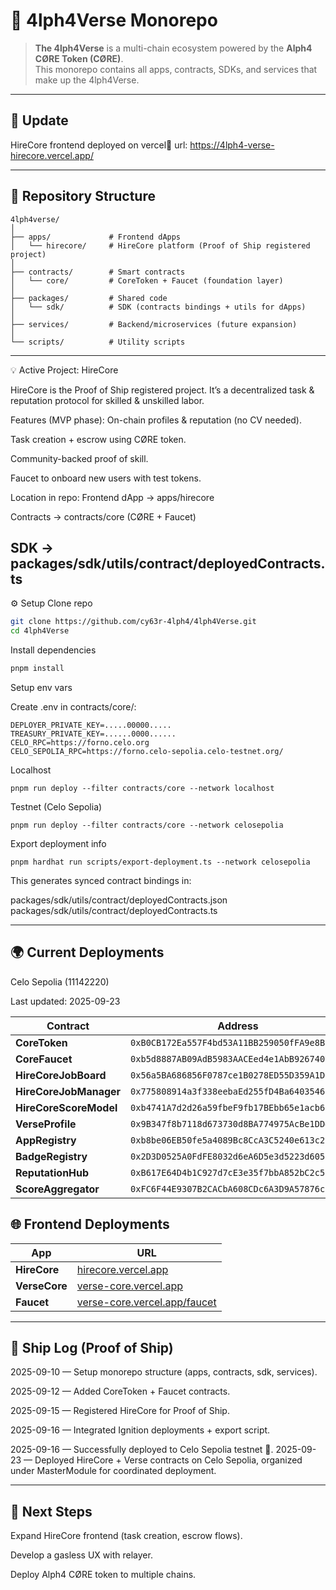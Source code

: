 # 🐉 4lph4Verse Monorepo

> **The 4lph4Verse** is a multi-chain ecosystem powered by the **Alph4 CØRE Token (CØRE)**.  
> This monorepo contains all apps, contracts, SDKs, and services that make up the 4lph4Verse.

---

## 🚀 Update

HireCore frontend deployed on vercel🎉
url: https://4lph4-verse-hirecore.vercel.app/

---

## 📂 Repository Structure

```text
4lph4verse/
│
├── apps/             # Frontend dApps
│   └── hirecore/     # HireCore platform (Proof of Ship registered project)
│
├── contracts/        # Smart contracts
│   └── core/         # CoreToken + Faucet (foundation layer)
│
├── packages/         # Shared code
│   └── sdk/          # SDK (contracts bindings + utils for dApps)
│
├── services/         # Backend/microservices (future expansion)
│
└── scripts/          # Utility scripts
```

---

💡 Active Project: HireCore

HireCore is the Proof of Ship registered project.
It’s a decentralized task & reputation protocol for skilled & unskilled labor.

Features (MVP phase):
On-chain profiles & reputation (no CV needed).

Task creation + escrow using CØRE token.

Community-backed proof of skill.

Faucet to onboard new users with test tokens.

Location in repo:
Frontend dApp → apps/hirecore

Contracts → contracts/core (CØRE + Faucet)

## SDK → packages/sdk/utils/contract/deployedContracts.ts

⚙️ Setup
Clone repo

```bash
git clone https://github.com/cy63r-4lph4/4lph4Verse.git
cd 4lph4Verse
```

Install dependencies

```bash
pnpm install
```

Setup env vars

Create .env in contracts/core/:

```text
DEPLOYER_PRIVATE_KEY=.....00000.....
TREASURY_PRIVATE_KEY=......0000......
CELO_RPC=https://forno.celo.org
CELO_SEPOLIA_RPC=https://forno.celo-sepolia.celo-testnet.org/
```

Localhost

```
pnpm run deploy --filter contracts/core --network localhost
```

Testnet (Celo Sepolia)

```
pnpm run deploy --filter contracts/core --network celosepolia
```

Export deployment info

```
pnpm hardhat run scripts/export-deployment.ts --network celosepolia
```

This generates synced contract bindings in:

packages/sdk/utils/contract/deployedContracts.json
packages/sdk/utils/contract/deployedContracts.ts

---

## 🌍 Current Deployments

Celo Sepolia (11142220)

Last updated: 2025-09-23

| Contract               | Address                                      | Explorer                                                                                       |
| ---------------------- | -------------------------------------------- | ---------------------------------------------------------------------------------------------- |
| **CoreToken**          | `0xB0CB172Ea557F4bd53A11BB259050fFA9e8B2b94` | [View](https://celo-sepolia.blockscout.com/address/0xB0CB172Ea557F4bd53A11BB259050fFA9e8B2b94) |
| **CoreFaucet**         | `0xb5d8887AB09AdB5983AACEed4e1AbB9267407823` | [View](https://celo-sepolia.blockscout.com/address/0xb5d8887AB09AdB5983AACEed4e1AbB9267407823) |
| **HireCoreJobBoard**   | `0x56a5BA686856F0787ce1B0278ED55D359A1D050e` | [View](https://celo-sepolia.blockscout.com/address/0x56a5BA686856F0787ce1B0278ED55D359A1D050e) |
| **HireCoreJobManager** | `0x775808914a3f338eebaEd255fD4Ba6403546b57a` | [View](https://celo-sepolia.blockscout.com/address/0x775808914a3f338eebaEd255fD4Ba6403546b57a) |
| **HireCoreScoreModel** | `0xb4741A7d2d26a59fbeF9fb17BEbb65e1acb6c5DA` | [View](https://celo-sepolia.blockscout.com/address/0xb4741A7d2d26a59fbeF9fb17BEbb65e1acb6c5DA) |
| **VerseProfile**       | `0x9B347f8b7118d673730d8BA774975AcBe1DD4d5E` | [View](https://celo-sepolia.blockscout.com/address/0x9B347f8b7118d673730d8BA774975AcBe1DD4d5E) |
| **AppRegistry**        | `0xb8be06EB50fe5a4089Bc8CcA3C5240e613c29735` | [View](https://celo-sepolia.blockscout.com/address/0xb8be06EB50fe5a4089Bc8CcA3C5240e613c29735) |
| **BadgeRegistry**      | `0x2D3D0525A0FdFE8032d6eA6D5e3d5223d60526aE` | [View](https://celo-sepolia.blockscout.com/address/0x2D3D0525A0FdFE8032d6eA6D5e3d5223d60526aE) |
| **ReputationHub**      | `0xB617E64D4b1C927d7cE3e35f7bbA852bC2c5c50F` | [View](https://celo-sepolia.blockscout.com/address/0xB617E64D4b1C927d7cE3e35f7bbA852bC2c5c50F) |
| **ScoreAggregator**    | `0xFC6F44E9307B2CACbA608CDc6A3D9A57876cfD66` | [View](https://celo-sepolia.blockscout.com/address/0xFC6F44E9307B2CACbA608CDc6A3D9A57876cfD66) |

## 🌐 Frontend Deployments

| App           | URL                                                                              |
| ------------- | -------------------------------------------------------------------------------- |
| **HireCore**  | [hirecore.vercel.app](https://4lph4-verse-hirecore.vercel.app/)                  |
| **VerseCore** | [verse-core.vercel.app](https://4lph4-verse-verse-core.vercel.app/)              |
| **Faucet**    | [verse-core.vercel.app/faucet](https://4lph4-verse-verse-core.vercel.app/faucet) |

---

## 📜 Ship Log (Proof of Ship)

2025-09-10 — Setup monorepo structure (apps, contracts, sdk, services).

2025-09-12 — Added CoreToken + Faucet contracts.

2025-09-15 — Registered HireCore for Proof of Ship.

2025-09-16 — Integrated Ignition deployments + export script.

2025-09-16 — Successfully deployed to Celo Sepolia testnet 🎉.
2025-09-23 — Deployed HireCore + Verse contracts on Celo Sepolia, organized under MasterModule for coordinated deployment.

---

## 🧭 Next Steps

Expand HireCore frontend (task creation, escrow flows).

Develop a gasless UX with relayer.

Deploy Alph4 CØRE token to multiple chains.
